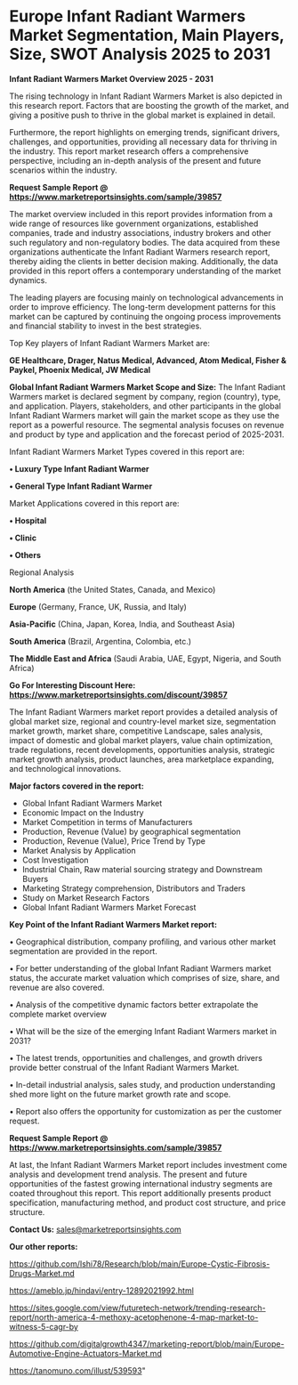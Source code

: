 # Europe Infant Radiant Warmers Market Segmentation, Main Players, Size, SWOT Analysis 2025 to 2031

<Strong> Infant Radiant Warmers Market Overview 2025 - 2031</strong>

The rising technology in Infant Radiant Warmers Market is also depicted in this research report. Factors that are boosting the growth of the market, and giving a positive push to thrive in the global market is explained in detail.

Furthermore, the report highlights on emerging trends, significant drivers, challenges, and opportunities, providing all necessary data for thriving in the industry. This report market research offers a comprehensive perspective, including an in-depth analysis of the present and future scenarios within the industry.

<strong>Request Sample Report @ <a href=https://www.marketreportsinsights.com/sample/39857>https://www.marketreportsinsights.com/sample/39857</a></strong>

The market overview included in this report provides information from a wide range of resources like government organizations, established companies, trade and industry associations, industry brokers and other such regulatory and non-regulatory bodies. The data acquired from these organizations authenticate the Infant Radiant Warmers research report, thereby aiding the clients in better decision making. Additionally, the data provided in this report offers a contemporary understanding of the market dynamics.

The leading players are focusing mainly on technological advancements in order to improve efficiency. The long-term development patterns for this market can be captured by continuing the ongoing process improvements and financial stability to invest in the best strategies.

Top Key players of Infant Radiant Warmers Market are:

<strong>GE Healthcare, Drager, Natus Medical, Advanced, Atom Medical, Fisher & Paykel, Phoenix Medical, JW Medical</strong>

<strong><b>Global Infant Radiant Warmers Market Scope and Size:</b></strong>
The Infant Radiant Warmers market is declared segment by company, region (country), type, and application. Players, stakeholders, and other participants in the global Infant Radiant Warmers market will gain the market scope as they use the report as a powerful resource. The segmental analysis focuses on revenue and product by type and application and the forecast period of 2025-2031.

Infant Radiant Warmers Market Types covered in this report are:

<strong>•  Luxury Type Infant Radiant Warmer

•  General Type Infant Radiant Warmer</strong>

Market Applications covered in this report are:

<strong>•  Hospital

•  Clinic

•  Others</strong> 

Regional Analysis

<strong>North America</strong> (the United States, Canada, and Mexico)

<strong>Europe</strong> (Germany, France, UK, Russia, and Italy)

<strong>Asia-Pacific</strong> (China, Japan, Korea, India, and Southeast Asia)

<strong>South America</strong> (Brazil, Argentina, Colombia, etc.)

<strong>The Middle East and Africa</strong> (Saudi Arabia, UAE, Egypt, Nigeria, and South Africa)

<strong>Go For Interesting Discount Here: <a href=https://www.marketreportsinsights.com/discount/39857>https://www.marketreportsinsights.com/discount/39857</a></strong>

The Infant Radiant Warmers market report provides a detailed analysis of global market size, regional and country-level market size, segmentation market growth, market share, competitive Landscape, sales analysis, impact of domestic and global market players, value chain optimization, trade regulations, recent developments, opportunities analysis, strategic market growth analysis, product launches, area marketplace expanding, and technological innovations.

<strong><b>Major factors covered in the report:</b></strong>
<ul>
  <li>Global Infant Radiant Warmers Market </li>
  <li>Economic Impact on the Industry</li>
  <li>Market Competition in terms of Manufacturers</li>
  <li>Production, Revenue (Value) by geographical segmentation</li>
  <li>Production, Revenue (Value), Price Trend by Type</li>
  <li>Market Analysis by Application</li>
  <li>Cost Investigation</li>
  <li>Industrial Chain, Raw material sourcing strategy and Downstream Buyers</li>
  <li>Marketing Strategy comprehension, Distributors and Traders</li>
  <li>Study on Market Research Factors</li>
  <li>Global Infant Radiant Warmers Market Forecast</li>
</ul>

<strong><b>Key Point of the Infant Radiant Warmers Market report:</b></strong>

• Geographical distribution, company profiling, and various other market segmentation are provided in the report.

• For better understanding of the global Infant Radiant Warmers market status, the accurate market valuation which comprises of size, share, and revenue are also covered.

• Analysis of the competitive dynamic factors better extrapolate the complete market overview

• What will be the size of the emerging Infant Radiant Warmers market in 2031?

• The latest trends, opportunities and challenges, and growth drivers provide better construal of the Infant Radiant Warmers Market.

• In-detail industrial analysis, sales study, and production understanding shed more light on the future market growth rate and scope.

• Report also offers the opportunity for customization as per the customer request.

<strong>Request Sample Report @ <a href=https://www.marketreportsinsights.com/sample/39857>https://www.marketreportsinsights.com/sample/39857</a></strong>

At last, the Infant Radiant Warmers Market report includes investment come analysis and development trend analysis. The present and future opportunities of the fastest growing international industry segments are coated throughout this report. This report additionally presents product specification, manufacturing method, and product cost structure, and price structure.

<strong>Contact Us:</strong>
sales@marketreportsinsights.com

<strong>Our other reports:</strong>

<a href=https://github.com/Ishi78/Research/blob/main/Europe-Cystic-Fibrosis-Drugs-Market.md>https://github.com/Ishi78/Research/blob/main/Europe-Cystic-Fibrosis-Drugs-Market.md</a>

<a href=https://ameblo.jp/hindavi/entry-12892021992.html>https://ameblo.jp/hindavi/entry-12892021992.html</a>

<a href=https://sites.google.com/view/futuretech-network/trending-research-report/north-america-4-methoxy-acetophenone-4-map-market-to-witness-5-cagr-by>https://sites.google.com/view/futuretech-network/trending-research-report/north-america-4-methoxy-acetophenone-4-map-market-to-witness-5-cagr-by</a>

<a href=https://github.com/digitalgrowth4347/marketing-report/blob/main/Europe-Automotive-Engine-Actuators-Market.md>https://github.com/digitalgrowth4347/marketing-report/blob/main/Europe-Automotive-Engine-Actuators-Market.md</a>

<a href=https://tanomuno.com/illust/539593>https://tanomuno.com/illust/539593</a>"
